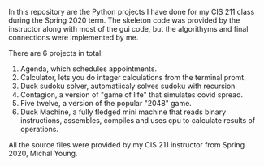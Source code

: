 In this repository are the Python projects I have done for my CIS 211 class during the Spring 2020 term. The skeleton code was provided by the instructor along with most of the gui code, but the algorithyms and final connections were implemented by me.

There are 6 projects in total:
1) Agenda, which schedules appointments.
2) Calculator, lets you do integer calculations from the terminal promt.
3) Duck sudoku solver, automatiicaly solves sudoku with recursion.
4) Contagion, a version of "game of life" that simulates covid spread.
5) Five twelve, a version of the popular "2048" game.
6) Duck Machine, a fully fledged mini machine that reads binary instructions, assembles, compiles and uses cpu to calculate results of operations.

All the source files were provided by my CIS 211 instructor from Spring 2020, Michal Young.
